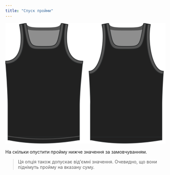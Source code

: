 ```yaml
---
title: "Спуск пройми"
---
```


![Опція опускання пройми на Аароні](./armholedrop.svg)

На скільки опустити пройму нижче значення за замовчуванням.

> Ця опція також допускає від'ємні значення. Очевидно, що вони піднімуть пройму на вказану суму.




